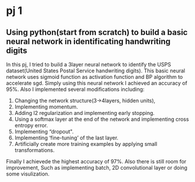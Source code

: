 pj 1
==

Using python(start from scratch) to build a basic neural network in identificating handwriting digits
---
In this pj, I tried to build a 3layer neural network to identify the USPS dataset(United States Postal Service handwriting digits). This basic neural network uses sigmoid function as activation function and BP algorithm to accelerate sgd. Simply using this neural network I achieved an accuracy of 95%. Also I implemented several modifications including:
1. Changing the network structure(3->4layers, hidden units),
2. Implementing momentum.
3. Adding l2 regularization and implementing early stopping.
4. Using a softmax layer at the end of the network and implementing cross entropy error.
5. Implementing “dropout".
6. Implementing ‘fine-tuning’ of the last layer.
7. Artificially create more training examples by applying small transformations.

Finally I achievede the highest accuracy of 97%. Also there is still room for improvement, Such as implementing batch, 2D convolutional layer or doing some visulization. 
